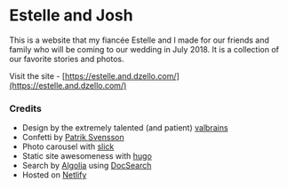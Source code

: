 # Estelle and Josh

This is a website that my fiancée Estelle and I made for our friends and family who will be coming to our wedding in July 2018. It is a collection of our favorite stories and photos.

Visit the site - [https://estelle.and.dzello.com/](https://estelle.and.dzello.com/)

### Credits

- Design by the extremely talented (and patient) [valbrains](http://www.valbrains.com/)
- Confetti by [Patrik Svensson](http://metervara.net)
- Photo carousel with [slick](http://kenwheeler.github.io/slick/)
- Static site awesomeness with [hugo](https://gohugo.io)
- Search by [Algolia](https://algolia.com/) using [DocSearch](https://community.algolia.com/docsearch)
- Hosted on [Netlify](https://netlify.com/)
